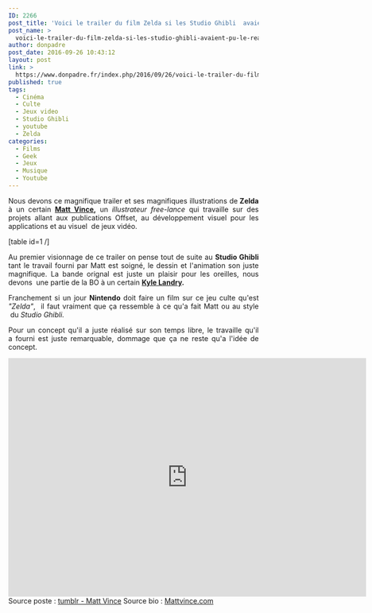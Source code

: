 ```yaml
---
ID: 2266
post_title: 'Voici le trailer du film Zelda si les Studio Ghibli  avaient pu le réaliser !!'
post_name: >
  voici-le-trailer-du-film-zelda-si-les-studio-ghibli-avaient-pu-le-realiser
author: donpadre
post_date: 2016-09-26 10:43:12
layout: post
link: >
  https://www.donpadre.fr/index.php/2016/09/26/voici-le-trailer-du-film-zelda-si-les-studio-ghibli-avaient-pu-le-realiser/
published: true
tags:
  - Cinéma
  - Culte
  - Jeux video
  - Studio Ghibli
  - youtube
  - Zelda
categories:
  - Films
  - Geek
  - Jeux
  - Musique
  - Youtube
---
```

<p style="text-align: justify;">
  Nous devons ce magnifique trailer et ses magnifiques illustrations de<strong> Zelda</strong> à un certain <strong><a href="http://www.mattvince.com/info/">Matt Vince</a>,</strong> un<em> illustrateur free-lance</em> qui travaille sur des projets allant aux publications Offset, au développement visuel pour les applications et au visuel  de jeux vidéo.<!--more-->
</p> [table id=1 /] 

<p style="text-align: justify;">
  Au premier visionnage de ce trailer on pense tout de suite au <strong>Studio Ghibli</strong> tant le travail fourni par Matt est soigné, le dessin et l'animation son juste magnifique. La bande orignal est juste un plaisir pour les oreilles, nous devons  une partie de la BO à un certain <strong><a href="https://youtu.be/oTmp4sukhKs?list=PLmhXyO5tP36bKSYFcieocx7_tmB82DPCw&t=163" target="_blank">Kyle Landry</a>.</strong>
</p>

<p style="text-align: justify;">
  Franchement si un jour <strong>Nintendo</strong> doit faire un film sur ce jeu culte qu'est <em>"Zelda"</em>,  il faut vraiment que ça ressemble à ce qu'a fait Matt ou au style  du <em>Studio Ghibli.</em>
</p>

<p style="text-align: justify;">
  Pour un concept qu'il a juste réalisé sur son temps libre, le travaille qu'il a fourni est juste remarquable, dommage que ça ne reste qu'a l'idée de concept.
</p>

<iframe src="https://www.youtube.com/embed/Wxav9Jj7R68" width="720" height="480" frameborder="0" allowfullscreen="allowfullscreen"></iframe> Source poste : <a href="http://matt--vince.tumblr.com/post/133757186344/studio-ghibli-x-legend-of-zelda-poster-concepts-i" target="_blank">tumblr - Matt Vince</a> Source bio : <a href="http://www.mattvince.com/info/" target="_blank">Mattvince.com</a>